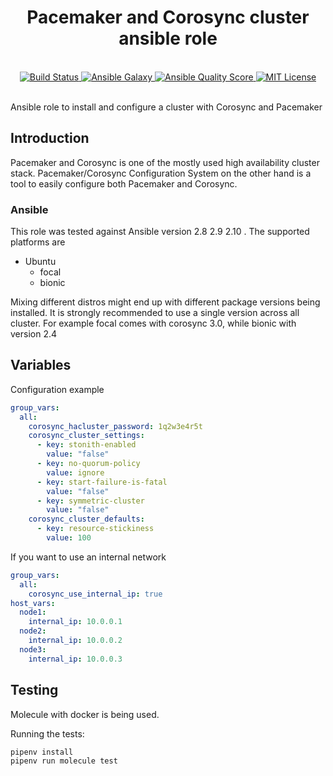 <h1 align="center">Pacemaker and Corosync cluster ansible role</h1>
<br />

<div align="center">
  <a href="https://travis-ci.com/mariancraciun1983/ansible-corosync-pacemaker">
    <img src="https://travis-ci.com/mariancraciun1983/ansible-corosync-pacemaker.svg?branch=master" alt="Build Status" />
  </a>
  <a href="https://galaxy.ansible.com/mariancraciun1983/corosync_pacemaker">
    <img src="https://img.shields.io/ansible/role/51687" alt="Ansible Galaxy" />
  </a>
  <a href="https://galaxy.ansible.com/mariancraciun1983/corosync_pacemaker">
    <img src="https://img.shields.io/ansible/quality/51687" alt="Ansible Quality Score" />
  </a>
  <a href="https://opensource.org/licenses/MIT">
    <img src="https://img.shields.io/badge/License-MIT-blue.svg" alt="MIT License" />
  </a>
</div>
<br />

Ansible role to install and configure a cluster with Corosync and Pacemaker

## Introduction

Pacemaker and Corosync is one of the mostly used high availability cluster stack.
Pacemaker/Corosync Configuration System on the other hand is a tool to easily configure both Pacemaker and Corosync.


### Ansible
This role was tested against Ansible version 2.8 2.9 2.10 .
The supported platforms are
  - Ubuntu
    - focal
    - bionic

Mixing different distros might end up with different package versions being installed. It is strongly recommended to use a single version across all cluster.
For example focal comes with corosync 3.0, while bionic with version 2.4

## Variables
Configuration example
```yaml
group_vars:
  all:
    corosync_hacluster_password: 1q2w3e4r5t
    corosync_cluster_settings:
      - key: stonith-enabled
        value: "false"
      - key: no-quorum-policy
        value: ignore
      - key: start-failure-is-fatal
        value: "false"
      - key: symmetric-cluster
        value: "false"
    corosync_cluster_defaults:
      - key: resource-stickiness
        value: 100
```

If you want to use an internal network
```yaml
group_vars:
  all:
    corosync_use_internal_ip: true
host_vars:
  node1:
    internal_ip: 10.0.0.1
  node2:
    internal_ip: 10.0.0.2
  node3:
    internal_ip: 10.0.0.3
```

## Testing

Molecule with docker is being used.

Running the tests:
```bash
pipenv install
pipenv run molecule test
```